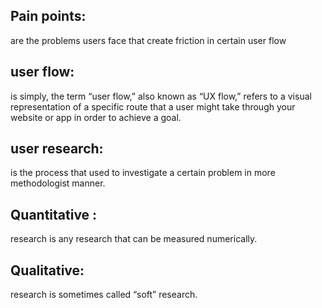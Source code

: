 ## Pain points:
are the problems users face that create friction in certain user flow
## user flow:
is simply, the term “user flow,” also known as “UX flow,” refers to a visual representation of a specific route that a user might take through your website or app in order to achieve a goal.
## user research:
 is the process that used to investigate a certain problem in more methodologist manner.
 ## Quantitative :
  research is any research that can be measured numerically.
  ## Qualitative:
  research is sometimes called “soft” research.
